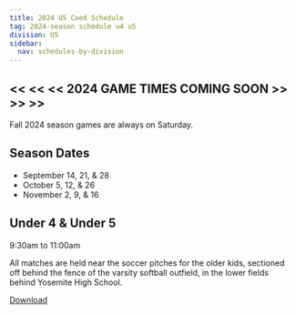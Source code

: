 ```yaml
---
title: 2024 U5 Coed Schedule
tag: 2024-season schedule u4 u5
division: U5
sidebar:
  nav: schedules-by-division
---
```


## << << << 2024 GAME TIMES COMING SOON >> >> >>

Fall 2024 season games are always on Saturday.

## Season Dates

* September 14, 21, & 28
* October 5, 12, & 26
* November 2, 9, & 16

## Under 4 & Under 5

9:30am to 11:00am

All matches are held near the soccer pitches for the older kids,
sectioned off behind the fence of the varsity softball outfield,
in the lower fields behind Yosemite High School.


[Download](/schedules/2024/MAYSL-2023-U6-clinic.pdf)
